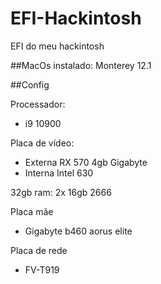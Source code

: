 # EFI-Hackintosh
EFI do meu hackintosh

##MacOs instalado: Monterey 12.1

##Config

Processador:
- i9 10900 

Placa de vídeo:
- Externa RX 570 4gb Gigabyte
- Interna Intel 630

32gb ram: 2x 16gb 2666

Placa mãe
- Gigabyte b460 aorus elite

Placa de rede
- FV-T919
